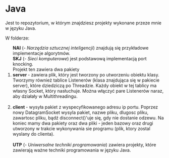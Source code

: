 # Java
Jest to repozytorium, w którym znajdziesz projekty wykonane przeze mnie w języku Java.<p>
W folderze:<br><ol>
  <strong>NAI</strong> (- <em>Narzędzia sztucznej inteligencji</em>) znajdują się przykładowe implementacje algorytmów.<br>
  <strong>SKJ</strong> (- <em>Sieci komputerowe</em>) jest podstawową implementacją port knocking.
<br>Projekt ten zawiera dwa pakiety
<br><li><strong> server </strong>- zawiera plik, który jest tworzony po utworzeniu obiektu
klasy. Tworzymy również tablice Listenerów (klasa znajdująca się
w pakiecie server), które dziedziczą po Threadzie. Każdy obiekt w
tej tablicy ma własny Socket, który nasłuchuje. Można włączyć pare
  Listenerów naraz, aby działały w Multithreadingu.</li>
<br><li><strong> client </strong>- wysyła pakiet z wyspecyfikowanego adresu ip portu.
Poprzez nowy DatagramSocket wysyla pakiet, nazwe pliku, dlugosc pliku,
zawartosc pliku, bądź disconnect()'uje się, gdy nie dostanie odzewu.
Na koniec mamy dwa pakiety oraz dwa pliki - jeden bazowy oraz drugi
utworzony w trakcie wykonywania sie programu (plik, ktory zostal
  wyslany do clienta).</li><br>
  <strong>UTP</strong> (-<em> Uniwersalne techniki programowania</em>) zawiera projekty, które zawierają ważne techniki programowania w języku Java.
</ol></p>
